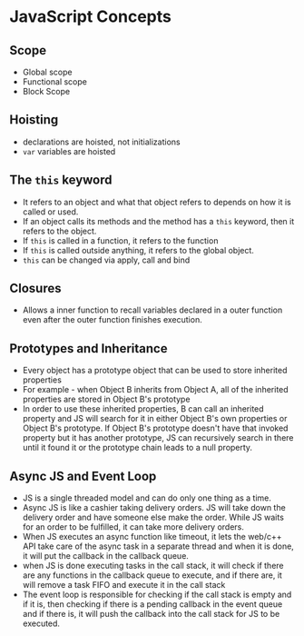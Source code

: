 # JavaScript Concepts

## Scope
- Global scope
- Functional scope
- Block Scope

## Hoisting
- declarations are hoisted, not initializations
- `var` variables are hoisted

## The `this` keyword
- It refers to an object and what that object refers to depends on how it is called or used.
- If an object calls its methods and the method has a `this` keyword, then it refers to the object.
- If `this` is called in a function, it refers to the function
- If `this` is called outside anything, it refers to the global object.
- `this` can be changed via apply, call and bind

## Closures
- Allows a inner function to recall variables declared in a outer function even after the outer function finishes execution.

## Prototypes and Inheritance
- Every object has a prototype object that can be used to store inherited properties
- For example - when Object B inherits from Object A, all of the inherited properties are stored in Object B's prototype
- In order to use these inherited properties, B can call an inherited property and JS will search for it in either Object B's own properties or Object B's prototype. If Object B's prototype doesn't have that invoked property but it has another prototype, JS can recursively search in there until it found it or the prototype chain leads to a null property.

## Async JS and Event Loop
- JS is a single threaded model and can do only one thing as a time.
- Async JS is like a cashier taking delivery orders. JS will take down the delivery order and have someone else make the order. While JS waits for an order to be fulfilled, it can take more delivery orders.
- When JS executes an async function like timeout, it lets the web/c++ API take care of the async task in a separate thread and when it is done, it will put the callback in the callback queue.
- when JS is done executing tasks in the call stack, it will check if there are any functions in the callback queue to execute, and if there are, it will remove a task FIFO and execute it in the call stack
- The event loop is responsible for checking if the call stack is empty and if it is, then checking if there is a pending callback in the event queue and if there is, it will push the callback into the call stack for JS to be executed.
